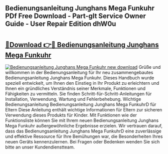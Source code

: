 ## Bedienungsanleitung Junghans Mega Funkuhr PDf Free Download - Part-glt Service Owner Guide - User Repair Edition dhW0u

# <h2><a href="http://df5a0d.blite.top/?on=Bedienungsanleitung+Junghans+Mega+Funkuhr">🔗Download 👉🔴 Bedienungsanleitung Junghans Mega Funkuhr</a></h2>

[![Bedienungsanleitung Junghans Mega Funkuhr new download](https://i.imgur.com/lujVjoI.png)](http://df5a0d.blite.top/?on=Bedienungsanleitung+Junghans+Mega+Funkuhr)
Grüße und willkommen in der Bedienungsanleitung für Ihr neu zusammengebautes Bedienungsanleitung Junghans Mega Funkuhr. Dieses Handbuch wurde speziell entwickelt, um Ihnen den Einstieg in Ihr Produkt zu erleichtern und Ihnen ein gründliches Verständnis seiner Merkmale, Funktionen und Fähigkeiten zu vermitteln. Sie finden Schritt-für-Schritt-Anleitungen für Installation, Verwendung, Wartung und Fehlerbehebung. Wichtige Bedienungsanleitung Bedienungsanleitung Junghans Mega FunkuhrD für Eltern Diese Anleitung enthält wichtige Informationen für Eltern zur sicheren Verwendung dieses Produkts für Kinder. Mit Funktionen wie der Funktionsliste können Sie mit Ihrem neuen Bedienungsanleitung Junghans Mega Funkuhr außergewöhnliche Ergebnisse erzielen. Wir vertrauen darauf, dass das Bedienungsanleitung Junghans Mega FunkuhrD eine zuverlässige und effektive Ressource für Ihre Bemühungen war, die Besonderheiten Ihres neuen Geräts kennenzulernen. Bei Fragen oder Bedenken wenden Sie sich bitte an unser Kundendienstteam.
